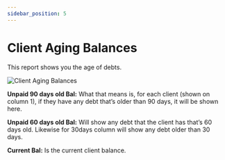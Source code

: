```yaml
---
sidebar_position: 5
---
```


# Client Aging Balances

This report shows you the age of debts.

![Client Aging Balances](/img/screenshots/aging_balance.PNG) 

**Unpaid 90 days old Bal:** What that means is, for each client (shown on column 1), if they have any debt that’s older than 90 days, it will be shown here.

**Unpaid 60 days old Bal:** Will show any debt that the client has that’s 60 days old. Likewise for 30days column will show any debt older than 30 days.

**Current Bal:** Is the current client balance.

